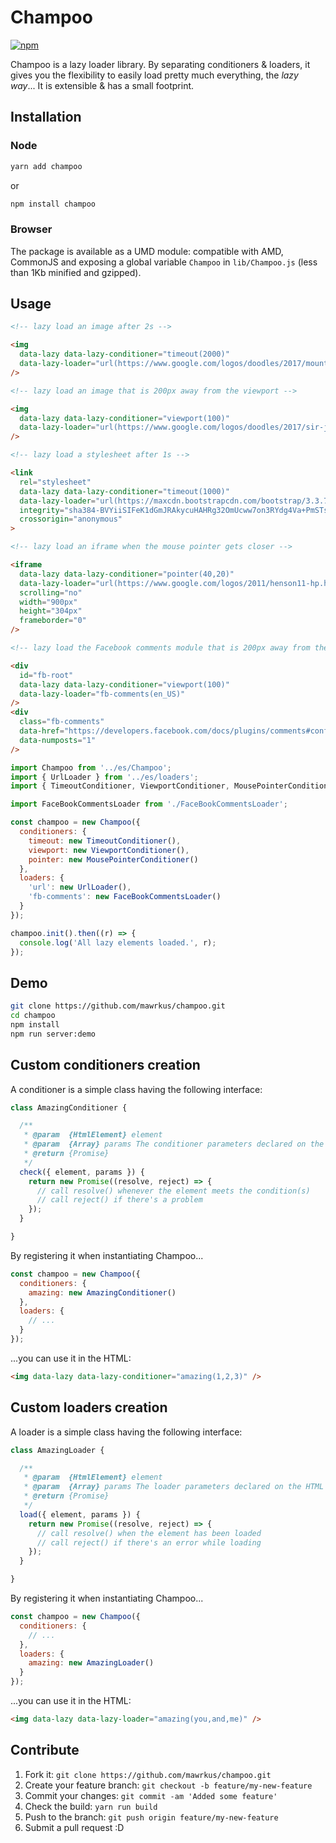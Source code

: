 # Champoo
[![npm](https://img.shields.io/npm/l/champoo.svg)](https://www.npmjs.org/package/champoo)

Champoo is a lazy loader library.
By separating conditioners & loaders, it gives you the flexibility to easily load pretty much everything, the *lazy way*... It is extensible & has a small footprint.

## Installation

### Node

```bash
yarn add champoo
```
or
```bash
npm install champoo
```

### Browser

The package is available as a UMD module: compatible with AMD, CommonJS and exposing a global variable `Champoo` in `lib/Champoo.js` (less than 1Kb minified and gzipped).

## Usage

```html
<!-- lazy load an image after 2s -->

<img
  data-lazy data-lazy-conditioner="timeout(2000)"
  data-lazy-loader="url(https://www.google.com/logos/doodles/2017/mountain-day-2017-5742983679836160-2x.jpg)"
/>

<!-- lazy load an image that is 200px away from the viewport -->

<img
  data-lazy data-lazy-conditioner="viewport(100)"
  data-lazy-loader="url(https://www.google.com/logos/doodles/2017/sir-john-cornforths-100th-birthday-4995374627422208.2-2x.jpg)"
/>

<!-- lazy load a stylesheet after 1s -->

<link
  rel="stylesheet"
  data-lazy data-lazy-conditioner="timeout(1000)"
  data-lazy-loader="url(https://maxcdn.bootstrapcdn.com/bootstrap/3.3.7/css/bootstrap.min.css, href)"
  integrity="sha384-BVYiiSIFeK1dGmJRAkycuHAHRg32OmUcww7on3RYdg4Va+PmSTsz/K68vbdEjh4u"
  crossorigin="anonymous"
>

<!-- lazy load an iframe when the mouse pointer gets closer -->

<iframe
  data-lazy data-lazy-conditioner="pointer(40,20)"
  data-lazy-loader="url(https://www.google.com/logos/2011/henson11-hp.html)"
  scrolling="no"
  width="900px"
  height="304px"
  frameborder="0"
/>

<!-- lazy load the Facebook comments module that is 200px away from the viewport -->

<div
  id="fb-root"
  data-lazy data-lazy-conditioner="viewport(100)"
  data-lazy-loader="fb-comments(en_US)"
/>
<div
  class="fb-comments"
  data-href="https://developers.facebook.com/docs/plugins/comments#configurator"
  data-numposts="1"
/>
```

```js
import Champoo from '../es/Champoo';
import { UrlLoader } from '../es/loaders';
import { TimeoutConditioner, ViewportConditioner, MousePointerConditioner } from '../es/conditioners';

import FaceBookCommentsLoader from './FaceBookCommentsLoader';

const champoo = new Champoo({
  conditioners: {
    timeout: new TimeoutConditioner(),
    viewport: new ViewportConditioner(),
    pointer: new MousePointerConditioner()
  },
  loaders: {
    'url': new UrlLoader(),
    'fb-comments': new FaceBookCommentsLoader()
  }
});

champoo.init().then((r) => {
  console.log('All lazy elements loaded.', r);
});
```

## Demo

```bash
git clone https://github.com/mawrkus/champoo.git
cd champoo
npm install
npm run server:demo
```

## Custom conditioners creation

A conditioner is a simple class having the following interface:

```js
class AmazingConditioner {

  /**
   * @param  {HtmlElement} element
   * @param  {Array} params The conditioner parameters declared on the HTML element
   * @return {Promise}
   */
  check({ element, params }) {
    return new Promise((resolve, reject) => {
      // call resolve() whenever the element meets the condition(s)
      // call reject() if there's a problem
    });
  }

}
```

By registering it when instantiating Champoo...

```js
const champoo = new Champoo({
  conditioners: {
    amazing: new AmazingConditioner()
  },
  loaders: {
    // ...
  }
});
```

...you can use it in the HTML:

```html
<img data-lazy data-lazy-conditioner="amazing(1,2,3)" />
```

## Custom loaders creation

A loader is a simple class having the following interface:

```js
class AmazingLoader {

  /**
   * @param  {HtmlElement} element
   * @param  {Array} params The loader parameters declared on the HTML element
   * @return {Promise}
   */
  load({ element, params }) {
    return new Promise((resolve, reject) => {
      // call resolve() when the element has been loaded
      // call reject() if there's an error while loading
    });
  }

}
```

By registering it when instantiating Champoo...

```js
const champoo = new Champoo({
  conditioners: {
    // ...
  },
  loaders: {
    amazing: new AmazingLoader()
  }
});
```

...you can use it in the HTML:

```html
<img data-lazy data-lazy-loader="amazing(you,and,me)" />
```

## Contribute

1. Fork it: `git clone https://github.com/mawrkus/champoo.git`
2. Create your feature branch: `git checkout -b feature/my-new-feature`
3. Commit your changes: `git commit -am 'Added some feature'`
4. Check the build: `yarn run build`
4. Push to the branch: `git push origin feature/my-new-feature`
5. Submit a pull request :D

